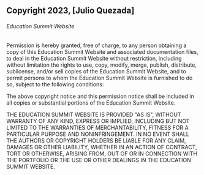 ## Copyright 2023, [Julio Quezada]

###### Education Summit Website

Permission is hereby granted, free of charge, to any person obtaining a copy of this Education Summit Website and associated documentation files, to deal in the Education Summit Website without restriction, including without limitation the rights to use, copy, modify, merge, publish, distribute, sublicense, and/or sell copies of the Education Summit Website, and to permit persons to whom the Education Summit Website is furnished to do so, subject to the following conditions:

The above copyright notice and this permission notice shall be included in all copies or substantial portions of the Education Summit Website.

THE EDUCATION SUMMIT WEBSITE IS PROVIDED "AS IS", WITHOUT WARRANTY OF ANY KIND, EXPRESS OR IMPLIED, INCLUDING BUT NOT LIMITED TO THE WARRANTIES OF MERCHANTABILITY, FITNESS FOR A PARTICULAR PURPOSE AND NONINFRINGEMENT. IN NO EVENT SHALL THE AUTHORS OR COPYRIGHT HOLDERS BE LIABLE FOR ANY CLAIM, DAMAGES OR OTHER LIABILITY, WHETHER IN AN ACTION OF CONTRACT, TORT OR OTHERWISE, ARISING FROM, OUT OF OR IN CONNECTION WITH THE PORTFOLIO OR THE USE OR OTHER DEALINGS IN THE EDUCATION SUMMIT WEBSITE.
